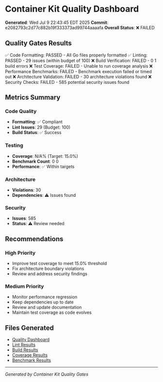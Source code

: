 # Container Kit Quality Dashboard

**Generated**: Wed Jul  9 22:43:45 EDT 2025
**Commit**: e2082793c2d77c882b19f333373ad99744aaaafa
**Overall Status**: ❌ FAILED

## Quality Gates Results

✅ Code Formatting: PASSED - All Go files properly formatted
✅ Linting: PASSED - 29 issues (within budget of 100)
❌ Build Verification: FAILED - 0
1 build errors
❌ Test Coverage: FAILED - Unable to run coverage analysis
❌ Performance Benchmarks: FAILED - Benchmark execution failed or timed out
❌ Architecture Validation: FAILED - 30 architecture violations found
❌ Security Checks: FAILED - 585 potential security issues found

## Metrics Summary

### Code Quality
- **Formatting**: ✅ Compliant
- **Lint Issues**: 29 (Budget: 100)
- **Build Status**: ✅ Success

### Testing
- **Coverage**: N/A% (Target: 15.0%)
- **Benchmark Count**: 0
0
- **Performance**: ✅ Within targets

### Architecture
- **Violations**: 30
- **Dependencies**: ⚠️ Issues found

### Security
- **Issues**: 585
- **Status**: ⚠️ Review needed

## Recommendations

### High Priority
- Improve test coverage to meet 15.0% threshold
- Fix architecture boundary violations
- Review and address security findings

### Medium Priority
- Monitor performance regression
- Keep dependencies up to date
- Review and update documentation
- Maintain test coverage as code evolves

## Files Generated
- [Quality Dashboard](quality_dashboard.md)
- [Lint Results](lint_results.txt)
- [Build Results](build_results.txt)
- [Coverage Results](coverage_gate.txt)
- [Benchmark Results](benchmark_gate.txt)

---
*Generated by Container Kit Quality Gates*
